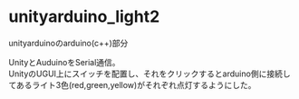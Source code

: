 # unityarduino_light2
unityarduinoのarduino(c++)部分  

UnityとAuduinoをSerial通信。  
UnityのUGUI上にスイッチを配置し、それをクリックするとarduino側に接続してあるライト3色(red,green,yellow)がそれぞれ点灯するようにした。
